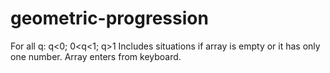 # geometric-progression
For all q:
q<0;
0<q<1;
q>1
Includes situations if array is empty or it has only one number.
Array enters from keyboard.
